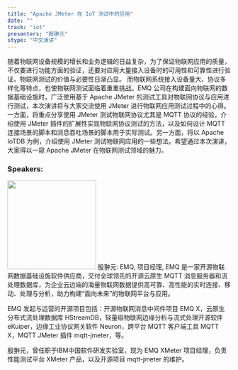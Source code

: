 ```yaml
---
title: "Apache JMeter 在 IoT 测试中的应用"
date: "" 
track: "iot"
presenters: "殷翀元"
stype: "中文演讲"
---
```

随着物联网设备规模的增长和业务逻辑的日益复杂，为了保证物联网应用的质量，不仅要进行功能方面的验证，还要对应用大量接入设备时的可用性和可靠性进行验证。物联网测试的价值与必要性日渐凸显。
而物联网系统接入设备量大、协议多样化等特点，也使物联网测试面临着重重挑战。EMQ 公司在构建面向物联网的数据基础设施时，广泛使用基于 Apache JMeter 的测试工具对物联网协议与应用进行测试，本次演讲将与大家交流使用 JMeter 进行物联网应用测试过程中的心得。
一方面，将重点分享使用 JMeter 测试物联网协议尤其是 MQTT 协议的经验，介绍使用 JMeter 插件的扩展性实现物联网协议测试的方法，以及如何设计 MQTT 连接场景的脚本和消息吞吐场景的脚本用于实际测试。另一方面，将以 Apache IoTDB 为例，介绍使用 JMeter 测试物联网应用的一些想法。希望通过本次演讲，大家得以一窥 Apache JMeter 在物联网测试领域的魅力。
 ### Speakers: 
 <img src="images/speaker/1154.png" width="200" />
 殷翀元: EMQ, 项目经理, EMQ 是一家开源物联网数据基础设施软件供应商，交付全球领先的开源云原生 MQTT 消息服务器和流处理数据库，为企业云边端的海量物联网数据提供高可靠、高性能的实时连接、移动、处理与分析，助力构建“面向未来”的物联网平台与应用。

EMQ 发起与运营的开源项目包括：开源物联网消息中间件项目 EMQ X，云原生分布式流处理数据库 HStreamDB，轻量级物联网边缘分析与流式处理开源软件 eKuiper，边缘工业协议网关软件 Neuron，跨平台 MQTT 客户端工具 MQTT X，MQTT JMeter 插件 mqtt-jmeter，等。

殷翀元，曾任职于IBM中国软件研发实验室，现为 EMQ XMeter 项目经理，负责性能测试平台 XMeter 产品，以及开源项目 mqtt-jmeter 的维护。
 